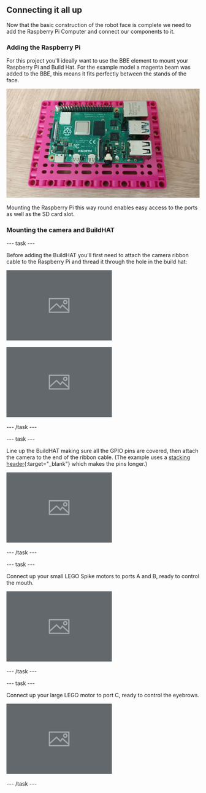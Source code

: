 ## Connecting it all up

Now that the basic construction of the robot face is complete we need to add the Raspberry Pi Computer and connect our components to it.

### Adding the Raspberry Pi

For this project you'll ideally want to use the BBE element to mount your Raspberry Pi and Build Hat. For the example model a magenta beam was added to the BBE, this means it fits perfectly between the stands of the face.

 ![Image of step 11](images/build_11.jpg)

Mounting the Raspberry Pi this way round enables easy access to the ports as well as the SD card slot.

### Mounting the camera and BuildHAT
--- task ---

Before adding the BuildHAT you'll first need to attach the camera ribbon cable to the Raspberry Pi and thread it through the hole in the build hat:

![Image of step 12](images/build_12.jpg)

![Image of step 13](images/build_13.jpg)

--- /task ---

--- task ---

Line up the BuildHAT making sure all the GPIO pins are covered, then attach the camera to the end of the ribbon cable. (The example uses a [stacking header](https://www.adafruit.com/product/2223){:target="_blank"} which makes the pins longer.)

![Image of step 14](images/build_14.jpg)

--- /task ---

--- task ---

Connect up your small LEGO Spike motors to ports A and B, ready to control the mouth.

![Image of step 11](images/build_15.jpg)

--- /task ---

--- task ---

Connect up your large LEGO motor to port C, ready to control the eyebrows.

![Image showing large LEGO motor connected to port C on buildHAT](images/placeholder.png)

--- /task ---


